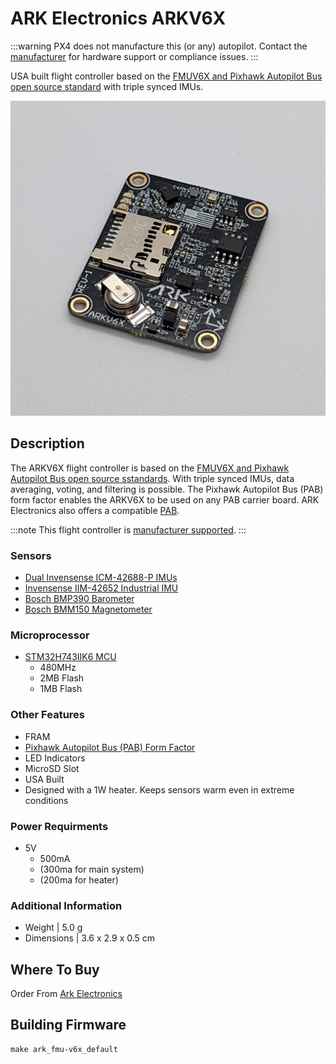 # ARK Electronics ARKV6X

:::warning PX4 does not manufacture this (or any) autopilot. Contact the [manufacturer](https://arkelectron.com/contact-us/) for hardware support or compliance issues. :::



USA built flight controller based on the [FMUV6X and Pixhawk Autopilot Bus open source standard](https://github.com/pixhawk/Pixhawk-Standards) with triple synced IMUs.

![ARKV6X](../../assets/flight_controller/arkv6x/ARKV6X-Front.jpg)


## Description

The ARKV6X flight controller is based on the [FMUV6X and Pixhawk Autopilot Bus open source sstandards](https://github.com/pixhawk/Pixhawk-Standards). With triple synced IMUs, data averaging, voting, and filtering is possible. The Pixhawk Autopilot Bus (PAB) form factor enables the ARKV6X to be used on any PAB carrier board. ARK Electronics also offers a compatible [PAB](../flight_controller/arkpab.md).

:::note
This flight controller is [manufacturer supported](../flight_controller/autopilot_manufacturer_supported.md).
:::


### Sensors

- [Dual Invensense ICM-42688-P IMUs](https://invensense.tdk.com/products/motion-tracking/6-axis/icm-42688-p/)
- [Invensense IIM-42652 Industrial IMU](https://invensense.tdk.com/products/smartindustrial/iim-42652/)
- [Bosch BMP390 Barometer](https://www.bosch-sensortec.com/products/environmental-sensors/pressure-sensors/pressure-sensors-bmp390.html)
- [Bosch BMM150 Magnetometer](https://www.bosch-sensortec.com/products/motion-sensors/magnetometers-bmm150/)


### Microprocessor

- [STM32H743IIK6 MCU](https://www.st.com/en/microcontrollers-microprocessors/stm32h743ii.html)
    - 480MHz
    - 2MB Flash
    - 1MB Flash

### Other Features

- FRAM
- [Pixhawk Autopilot Bus (PAB) Form Factor](https://github.com/pixhawk/Pixhawk-Standards/blob/master/DS-010%20Pixhawk%20Autopilot%20Bus%20Standard.pdf)
- LED Indicators
- MicroSD Slot
- USA Built
- Designed with a 1W heater. Keeps sensors warm even in extreme conditions

### Power Requirments

- 5V
    - 500mA
    - (300ma for main system)
    - (200ma for heater)

### Additional Information

- Weight | 5.0 g
- Dimensions | 3.6 x 2.9 x 0.5 cm

## Where To Buy

Order From [Ark Electronics](https://arkelectron.com/product/arkv6x/)


## Building Firmware

    make ark_fmu-v6x_default